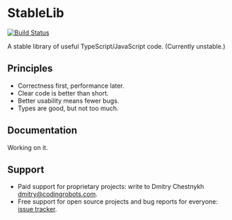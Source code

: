 StableLib
=========

[![Build Status](https://travis-ci.org/StableLib/stablelib.svg?branch=master)](https://travis-ci.org/StableLib/stablelib)

A stable library of useful TypeScript/JavaScript code.
(Currently unstable.)


Principles
----------

* Correctness first, performance later.
* Clear code is better than short.
* Better usability means fewer bugs.
* Types are good, but not too much.


Documentation
-------------

Working on it.


Support
-------

* Paid support for proprietary projects: write to Dmitry Chestnykh <dmitry@codingrobots.com>.
* Free support for open source projects and bug reports for everyone: [issue tracker](https://github.com/stablelib/stablelib/issues).
